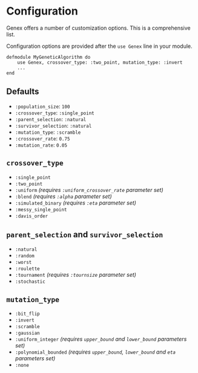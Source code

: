# Configuration

Genex offers a number of customization options. This is a comprehensive list.

Configuration options are provided after the `use Genex` line in your module.

```
defmodule MyGeneticAlgorithm do
    use Genex, crossover_type: :two_point, mutation_type: :invert
    ...
end
```

## Defaults
- `:population_size`: `100`
- `:crossover_type`: `:single_point`
- `:parent_selection`: `:natural`
- `:survivor_selection`: `:natural`
- `:mutation_type`: `:scramble`
- `:crossover_rate`: `0.75`
- `:mutation_rate`: `0.05`

## `crossover_type`

- `:single_point`
- `:two_point`
- `:uniform` *(requires `:uniform_crossover_rate` parameter set)*
- `:blend` *(requires `:alpha` parameter set)*
- `:simulated_binary` *(requires `:eta` parameter set)*
- `:messy_single_point`
- `:davis_order`

## `parent_selection` and `survivor_selection`

- `:natural`
- `:random`
- `:worst`
- `:roulette`
- `:tournament` *(requires `:tournsize` parameter set)*
- `:stochastic`

## `mutation_type`

- `:bit_flip`
- `:invert`
- `:scramble`
- `:gaussian`
- `:uniform_integer` *(requires `upper_bound` and `lower_bound` parameters set)*
- `:polynomial_bounded` *(requires `upper_bound`, `lower_bound` and `eta` parameters set)*
- `:none`